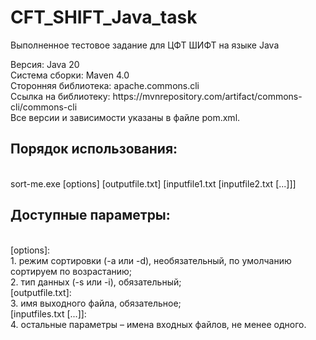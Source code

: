# CFT_SHIFT_Java_task
Выполненное тестовое задание для ЦФТ ШИФТ на языке Java

<p>Версия: Java 20<br>
Система сборки: Maven 4.0<br>
Сторонняя библиотека: apache.commons.cli<br>
Ссылка на библиотеку: https://mvnrepository.com/artifact/commons-cli/commons-cli<br>
Все версии и зависимости указаны в файле pom.xml.<br></p>

<p> <h2>Порядок использования:</h2> <br>
sort-me.exe [options] [outputfile.txt] [inputfile1.txt [inputfile2.txt [...]]] <br>
<h2>Доступные параметры:</h2> <br>
[options]:<br>
1. режим сортировки (-a или -d), необязательный, по умолчанию сортируем по возрастанию;<br>
2. тип данных (-s или -i), обязательный;<br>
[outputfile.txt]:<br>  
3. имя выходного файла, обязательное;<br>
[inputfiles.txt [...]]: <br>
4. остальные параметры – имена входных файлов, не менее одного.<br></p>

